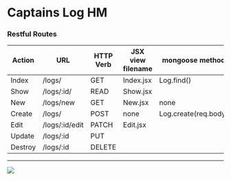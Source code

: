 # Captains Log HM

### Restful Routes 

Action | URL | HTTP Verb | JSX view filename | mongoose method 
--- | --- | --- | --- |--- 
Index | /logs/ | GET | Index.jsx | Log.find() | Log.find()
Show | /logs/:id/ | READ | Show.jsx |  | 
New | /logs/new | GET | New.jsx | none | 
Create | /logs/ | POST | none | Log.create(req.body) | 
Edit | /logs/:id/edit | PATCH | Edit.jsx |  | 
Update | /logs/:id | PUT |  |  | 
Destroy | /logs/:id | DELETE |  |  | 

---

![](https://i.imgflip.com/2kvyk8.jpg)